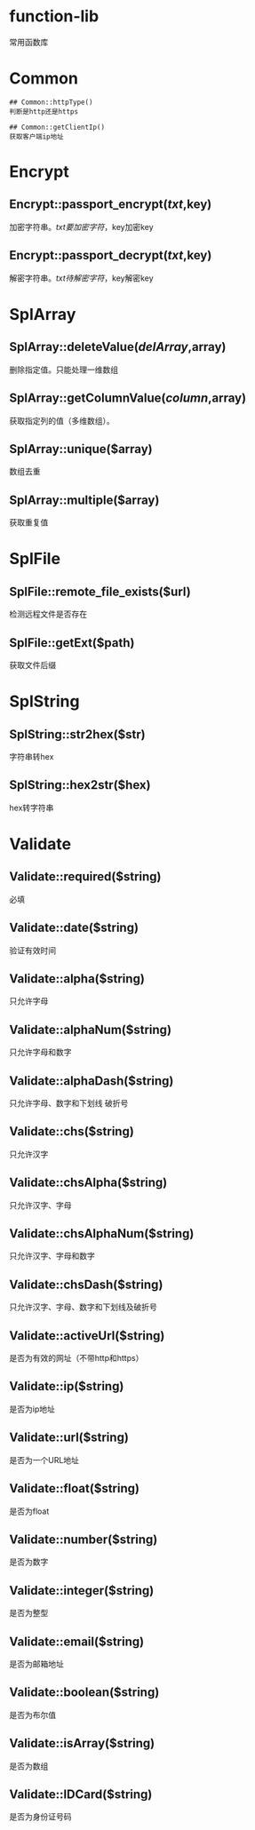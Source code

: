 # function-lib
常用函数库

# Common
```
## Common::httpType()
判断是http还是https

## Common::getClientIp()
获取客户端ip地址
```

# Encrypt
## Encrypt::passport_encrypt($txt,$key)
加密字符串。$txt要加密字符，$key加密key

## Encrypt::passport_decrypt($txt,$key)
解密字符串。$txt待解密字符，$key解密key


# SplArray
## SplArray::deleteValue($delArray,$array)
删除指定值。只能处理一维数组

## SplArray::getColumnValue($column,$array)
获取指定列的值（多维数组）。

## SplArray::unique($array)
数组去重

## SplArray::multiple($array)
获取重复值


# SplFile
## SplFile::remote_file_exists($url)
检测远程文件是否存在

## SplFile::getExt($path)
获取文件后缀


# SplString
## SplString::str2hex($str)
字符串转hex

## SplString::hex2str($hex)
hex转字符串


# Validate
## Validate::required($string)
必填

## Validate::date($string)
验证有效时间

## Validate::alpha($string)
只允许字母

## Validate::alphaNum($string)
只允许字母和数字

## Validate::alphaDash($string)
只允许字母、数字和下划线 破折号

## Validate::chs($string)
只允许汉字

## Validate::chsAlpha($string)
只允许汉字、字母

## Validate::chsAlphaNum($string)
只允许汉字、字母和数字

## Validate::chsDash($string)
只允许汉字、字母、数字和下划线及破折号

## Validate::activeUrl($string)
是否为有效的网址（不带http和https）

## Validate::ip($string)
是否为ip地址

## Validate::url($string)
是否为一个URL地址

## Validate::float($string)
是否为float

## Validate::number($string)
是否为数字

## Validate::integer($string)
是否为整型

## Validate::email($string)
是否为邮箱地址

## Validate::boolean($string)
是否为布尔值

## Validate::isArray($string)
是否为数组

## Validate::IDCard($string)
是否为身份证号码